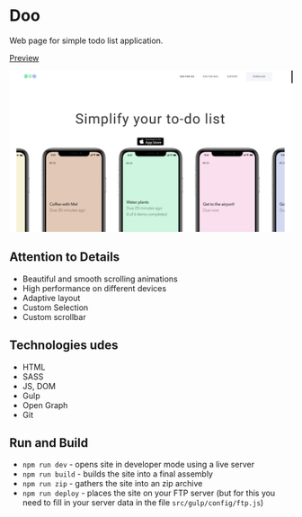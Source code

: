 # Doo

Web page for simple todo list application.

[Preview](https://simakol.github.io/Doo/)

![Project preview](./preview.png)

## Attention to Details

- Beautiful and smooth scrolling animations
- High performance on different devices
- Adaptive layout 
- Custom Selection
- Custom scrollbar

## Technologies udes

- HTML
- SASS
- JS, DOM
- Gulp
- Open Graph
- Git

## Run and Build

- `npm run dev` - opens site in developer mode using a live server
- `npm run build` - builds the site into a final assembly
- `npm run zip` - gathers the site into an zip archive
- `npm run deploy` - places the site on your FTP server (but for this you need to fill in your server data in the file `src/gulp/config/ftp.js`)



